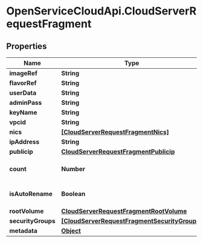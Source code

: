 # OpenServiceCloudApi.CloudServerRequestFragment

## Properties

Name | Type | Description | Notes
------------ | ------------- | ------------- | -------------
**imageRef** | **String** |  | 
**flavorRef** | **String** |  | 
**userData** | **String** |  | [optional] 
**adminPass** | **String** |  | [optional] 
**keyName** | **String** |  | [optional] 
**vpcid** | **String** |  | 
**nics** | [**[CloudServerRequestFragmentNics]**](CloudServerRequestFragmentNics.md) |  | 
**ipAddress** | **String** |  | [optional] 
**publicip** | [**CloudServerRequestFragmentPublicip**](CloudServerRequestFragmentPublicip.md) |  | [optional] 
**count** | **Number** |  | [optional] [default to 1]
**isAutoRename** | **Boolean** |  | [optional] [default to true]
**rootVolume** | [**CloudServerRequestFragmentRootVolume**](CloudServerRequestFragmentRootVolume.md) |  | 
**securityGroups** | [**[CloudServerRequestFragmentSecurityGroups]**](CloudServerRequestFragmentSecurityGroups.md) |  | [optional] 
**metadata** | [**Object**](.md) |  | [optional] 


